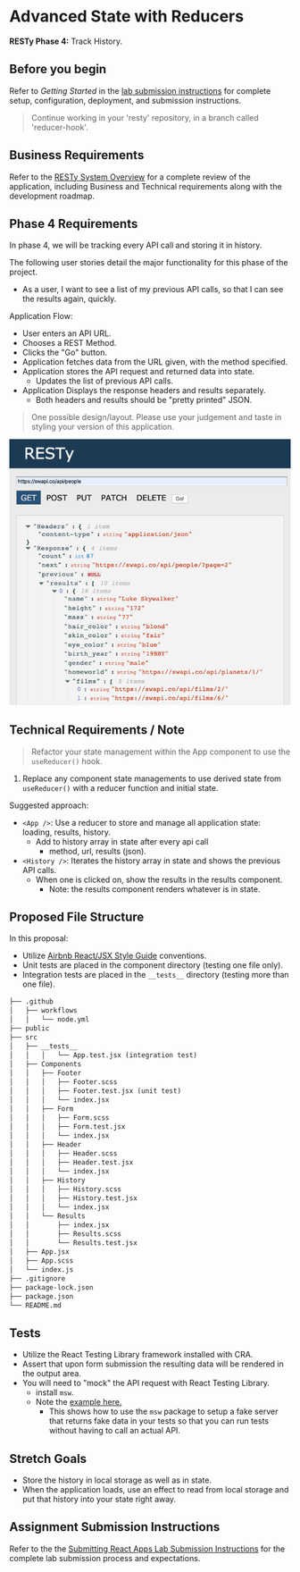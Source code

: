 # Advanced State with Reducers

**RESTy Phase 4:** Track History.

## Before you begin

Refer to *Getting Started*  in the [lab submission instructions](../../../reference/submission-instructions/labs/README.md) for complete setup, configuration, deployment, and submission instructions.

> Continue working in your 'resty' repository, in a branch called 'reducer-hook'.

## Business Requirements

Refer to the [RESTy System Overview](../../apps-and-libraries/resty/README.md) for a complete review of the application, including Business and Technical requirements along with the development roadmap.

## Phase 4 Requirements

In phase 4, we will be tracking every API call and storing it in history. 

The following user stories detail the major functionality for this phase of the project.

- As a user, I want to see a list of my previous API calls, so that I can see the results again, quickly.

Application Flow:

- User enters an API URL.
- Chooses a REST Method.
- Clicks the  "Go" button.
- Application fetches data from the URL given, with the method specified.
- Application stores the API request and returned data into state.
  - Updates the list of previous API calls.
- Application Displays the response headers and results separately.
  - Both headers and results should be "pretty printed" JSON.

> One possible design/layout. Please use your judgement and taste in styling your version of this application.

![Resty](resty.png)

## Technical Requirements / Note

> Refactor your state management within the App component to use the `useReducer()` hook.

1. Replace any component state managements to use derived state from `useReducer()` with a reducer function and initial state.

Suggested approach:

- `<App />`: Use a reducer to store and manage all application state: loading, results, history.
  - Add to history array in state after every api call
    - method, url, results (json).
- `<History />`: Iterates the history array in state and shows the previous API calls.
  - When one is clicked on, show the results in the results component.
    - Note: the results component renders whatever is in state.

## Proposed File Structure

In this proposal:
- Utilize [Airbnb React/JSX Style Guide](https://airbnb.io/javascript/react/) conventions.
- Unit tests are placed in the component directory (testing one file only).
- Integration tests are placed in the `__tests__` directory (testing more than one file).

```text
├── .github
│   ├── workflows
│   │   └── node.yml
├── public
├── src
│   ├── __tests__
│   │   │   └── App.test.jsx (integration test)
│   ├── Components
│   │   ├── Footer
│   │   │   ├── Footer.scss
│   │   │   ├── Footer.test.jsx (unit test)
│   │   │   └── index.jsx
│   │   ├── Form
│   │   │   ├── Form.scss
│   │   │   ├── Form.test.jsx 
│   │   │   └── index.jsx
│   │   ├── Header
│   │   │   ├── Header.scss
│   │   │   ├── Header.test.jsx 
│   │   │   └── index.jsx
│   │   ├── History
│   │   │   ├── History.scss
│   │   │   ├── History.test.jsx 
│   │   │   └── index.jsx
│   │   └── Results
│   │       ├── index.jsx
│   │       ├── Results.scss
│   │       └── Results.test.jsx
│   ├── App.jsx
│   ├── App.scss
│   └── index.js
├── .gitignore
├── package-lock.json
├── package.json
└── README.md
```

## Tests

- Utilize the React Testing Library framework installed with CRA.
- Assert that upon form submission the resulting data will be rendered in the output area.
- You will need to "mock" the API request with React Testing Library.
  - install `msw`.
  - Note the [example here.](https://testing-library.com/docs/react-testing-library/example-intro/#full-example)
    - This shows how to use the `msw` package to setup a fake server that returns fake data in your tests so that you can run tests without having to call an actual API.

## Stretch Goals

- Store the history in local storage as well as in state.
- When the application loads, use an effect to read from local storage and put that history into your state right away.

## Assignment Submission Instructions

Refer to the the [Submitting React Apps Lab Submission Instructions](../../../reference/submission-instructions/labs/react-apps.md) for the complete lab submission process and expectations.

